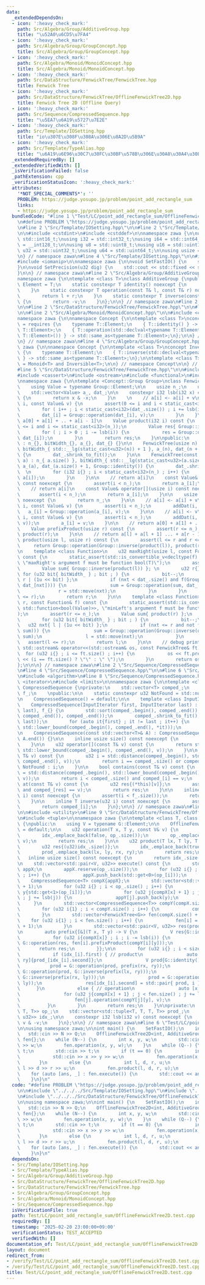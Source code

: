 ```yaml
---
data:
  _extendedDependsOn:
  - icon: ':heavy_check_mark:'
    path: Src/Algebra/Group/AdditiveGroup.hpp
    title: "\u52A0\u6CD5\u7FA4"
  - icon: ':heavy_check_mark:'
    path: Src/Algebra/Group/GroupConcept.hpp
    title: Src/Algebra/Group/GroupConcept.hpp
  - icon: ':heavy_check_mark:'
    path: Src/Algebra/Monoid/MonoidConcept.hpp
    title: Src/Algebra/Monoid/MonoidConcept.hpp
  - icon: ':heavy_check_mark:'
    path: Src/DataStructure/FenwickTree/FenwickTree.hpp
    title: Fenwick Tree
  - icon: ':heavy_check_mark:'
    path: Src/DataStructure/FenwickTree/OfflineFenwickTree2D.hpp
    title: Fenwick Tree 2D (Offline Query)
  - icon: ':heavy_check_mark:'
    path: Src/Sequence/CompressedSequence.hpp
    title: "\u5EA7\u6A19\u5727\u7E2E"
  - icon: ':heavy_check_mark:'
    path: Src/Template/IOSetting.hpp
    title: "io\u307E\u308F\u308A\u306E\u8A2D\u5B9A"
  - icon: ':heavy_check_mark:'
    path: Src/Template/TypeAlias.hpp
    title: "\u6A19\u6E96\u30C7\u30FC\u30BF\u578B\u306E\u30A8\u30A4\u30EA\u30A2\u30B9"
  _extendedRequiredBy: []
  _extendedVerifiedWith: []
  _isVerificationFailed: false
  _pathExtension: cpp
  _verificationStatusIcon: ':heavy_check_mark:'
  attributes:
    '*NOT_SPECIAL_COMMENTS*': ''
    PROBLEM: https://judge.yosupo.jp/problem/point_add_rectangle_sum
    links:
    - https://judge.yosupo.jp/problem/point_add_rectangle_sum
  bundledCode: "#line 1 \"Test/LC/point_add_rectangle_sum/OfflineFenwickTree2D.test.cpp\"\
    \n#define PROBLEM \"https://judge.yosupo.jp/problem/point_add_rectangle_sum\"\n\
    \n#line 2 \"Src/Template/IOSetting.hpp\"\n\n#line 2 \"Src/Template/TypeAlias.hpp\"\
    \n\n#include <cstdint>\n#include <cstddef>\n\nnamespace zawa {\n\nusing i16 =\
    \ std::int16_t;\nusing i32 = std::int32_t;\nusing i64 = std::int64_t;\nusing i128\
    \ = __int128_t;\n\nusing u8 = std::uint8_t;\nusing u16 = std::uint16_t;\nusing\
    \ u32 = std::uint32_t;\nusing u64 = std::uint64_t;\n\nusing usize = std::size_t;\n\
    \n} // namespace zawa\n#line 4 \"Src/Template/IOSetting.hpp\"\n\n#include <iostream>\n\
    #include <iomanip>\n\nnamespace zawa {\n\nvoid SetFastIO() {\n    std::cin.tie(nullptr)->sync_with_stdio(false);\n\
    }\n\nvoid SetPrecision(u32 dig) {\n    std::cout << std::fixed << std::setprecision(dig);\n\
    }\n\n} // namespace zawa\n#line 2 \"Src/Algebra/Group/AdditiveGroup.hpp\"\n\n\
    namespace zawa {\n\ntemplate <class T>\nclass AdditiveGroup {\npublic:\n    using\
    \ Element = T;\n    static constexpr T identity() noexcept {\n        return T{};\n\
    \    }\n    static constexpr T operation(const T& l, const T& r) noexcept {\n\
    \        return l + r;\n    }\n    static constexpr T inverse(const T& v) noexcept\
    \ {\n        return -v;\n    }\n};\n\n} // namespace zawa\n#line 2 \"Src/DataStructure/FenwickTree/OfflineFenwickTree2D.hpp\"\
    \n\n#line 2 \"Src/DataStructure/FenwickTree/FenwickTree.hpp\"\n\n#line 2 \"Src/Algebra/Group/GroupConcept.hpp\"\
    \n\n#line 2 \"Src/Algebra/Monoid/MonoidConcept.hpp\"\n\n#include <concepts>\n\n\
    namespace zawa {\n\nnamespace Concept {\n\ntemplate <class T>\nconcept Monoid\
    \ = requires {\n    typename T::Element;\n    { T::identity() } -> std::same_as<typename\
    \ T::Element>;\n    { T::operation(std::declval<typename T::Element>(), std::declval<typename\
    \ T::Element>()) } -> std::same_as<typename T::Element>;\n};\n\n} // namespace\n\
    \n} // namespace zawa\n#line 4 \"Src/Algebra/Group/GroupConcept.hpp\"\n\nnamespace\
    \ zawa {\n\nnamespace Concept {\n\ntemplate <class T>\nconcept Inversible = requires\
    \ {\n    typename T::Element;\n    { T::inverse(std::declval<typename T::Element>())\
    \ } -> std::same_as<typename T::Element>;\n};\n\ntemplate <class T>\nconcept Group\
    \ = Monoid<T> and Inversible<T>;\n\n} // namespace Concept\n\n} // namespace zawa\n\
    #line 5 \"Src/DataStructure/FenwickTree/FenwickTree.hpp\"\n\n#include <vector>\n\
    #include <cassert>\n#include <ostream>\n#include <functional>\n#include <type_traits>\n\
    \nnamespace zawa {\n\ntemplate <Concept::Group Group>\nclass FenwickTree {\nprivate:\n\
    \    using Value = typename Group::Element;\n\n    usize n_;\n    u32 bitWidth_;\n\
    \    std::vector<Value> a_, dat_;\n\n    constexpr i32 lsb(i32 x) const noexcept\
    \ {\n        return x & -x;\n    }\n    \n    // a[i] <- a[i] + v\n    void addDat(i32\
    \ i, const Value& v) {\n        assert(0 <= i and i < static_cast<i32>(n_));\n\
    \        for ( i++ ; i < static_cast<i32>(dat_.size()) ; i += lsb(i)) {\n    \
    \        dat_[i] = Group::operation(dat_[i], v);\n        }\n    }\n\n    // return\
    \ a[0] + a[1] + .. + a[i - 1]\n    Value product(i32 i) const {\n        assert(0\
    \ <= i and i <= static_cast<i32>(n_));\n        Value res{ Group::identity() };\n\
    \        for ( ; i > 0 ; i -= lsb(i)) {\n            res = Group::operation(res,\
    \ dat_[i]);\n        }\n        return res;\n    }\n\npublic:\n    FenwickTree()\
    \ : n_{}, bitWidth_{}, a_{}, dat_{} {}\n\n    FenwickTree(usize n) : n_{ n },\
    \ bitWidth_{ std::__lg(static_cast<u32>(n)) + 1 }, a_(n), dat_(n + 1, Group::identity())\
    \ {\n        dat_.shrink_to_fit();\n    }\n\n    FenwickTree(const std::vector<Value>&\
    \ a) : n_{ a.size() }, bitWidth_{ std::__lg(static_cast<u32>(a.size())) + 1 },\
    \ a_(a), dat_(a.size() + 1, Group::identity()) {\n        dat_.shrink_to_fit();\
    \  \n        for (i32 i{} ; i < static_cast<i32>(n_) ; i++) {\n            addDat(i,\
    \ a[i]);\n        }\n    }\n\n    // return a[i]\n    const Value& get(usize i)\
    \ const noexcept {\n        assert(i < n_);\n        return a_[i];\n    }\n\n\
    \    // return a[i]\n    const Value& operator[](usize i) const noexcept {\n \
    \       assert(i < n_);\n        return a_[i];\n    }\n\n    usize size() const\
    \ noexcept {\n        return n_;\n    }\n\n    // a[i] <- a[i] + v\n    void operation(usize\
    \ i, const Value& v) {\n        assert(i < n_);\n        addDat(i, v);\n     \
    \   a_[i] = Group::operation(a_[i], v);\n    }\n\n    // a[i] <- v\n    void set(usize\
    \ i, const Value& v) {\n        assert(i < n_);\n        addDat(i, Group::operation(Group::inverse(a_[i]),\
    \ v));\n        a_[i] = v;\n    }\n\n    // return a[0] + a[1] + ... + a[r - 1]\n\
    \    Value prefixProduct(usize r) const {\n        assert(r <= n_);\n        return\
    \ product(r);\n    }\n\n    // return a[l] + a[l + 1] ... + a[r - 1]\n    Value\
    \ product(usize l, usize r) const {\n        assert(l <= r and r <= n_);\n   \
    \     return Group::operation(Group::inverse(product(l)), product(r));\n    }\n\
    \n    template <class Function>\n    u32 maxRight(usize l, const Function& f)\
    \ const {\n        static_assert(std::is_convertible_v<decltype(f), std::function<bool(Value)>>,\
    \ \"maxRight's argument f must be function bool(T)\");\n        assert(l < n_);\n\
    \        Value sum{ Group::inverse(product(l)) }; \n        u32 r{};\n       \
    \ for (u32 bit{ bitWidth_ } ; bit ; ) {\n            bit--;\n            u32 nxt{\
    \ r | (1u << bit) };\n            if (nxt < dat_.size() and f(Group::operation(sum,\
    \ dat_[nxt]))) {\n                sum = Group::operation(sum, dat_[nxt]);\n  \
    \              r = std::move(nxt);\n            }\n        }\n        assert(l\
    \ <= r);\n        return r;\n    }\n\n    template <class Function>\n    u32 minLeft(usize\
    \ r, const Function& f) const {\n        static_assert(std::is_convertible_v<decltype(f),\
    \ std::function<bool(Value)>>, \"minLeft's argument f must be function bool(T)\"\
    );\n        assert(r <= n_);\n        Value sum{ product(r) };\n        u32 l{};\n\
    \        for (u32 bit{ bitWidth_ } ; bit ; ) {\n            bit--;\n         \
    \   u32 nxt{ l | (1u << bit) };\n            if (nxt <= r and not f(Group::operation(Group::inverse(dat_[nxt]),\
    \ sum))) {\n                sum = Group::operation(Group::inverse(dat_[nxt]),\
    \ sum);\n                l = std::move(nxt);\n            }\n        }\n     \
    \   assert(l <= r);\n        return l;\n    }\n\n    // debug print\n    friend\
    \ std::ostream& operator<<(std::ostream& os, const FenwickTree& ft) {\n      \
    \  for (u32 i{} ; i <= ft.size() ; i++) {\n            os << ft.prefixProduct(i)\
    \ << (i == ft.size() ? \"\" : \" \");\n        }\n        return os;\n    }\n\
    };\n\n\n} // namespace zawa\n#line 2 \"Src/Sequence/CompressedSequence.hpp\"\n\
    \n#line 4 \"Src/Sequence/CompressedSequence.hpp\"\n\n#line 6 \"Src/Sequence/CompressedSequence.hpp\"\
    \n#include <algorithm>\n#line 8 \"Src/Sequence/CompressedSequence.hpp\"\n#include\
    \ <iterator>\n#include <limits>\n\nnamespace zawa {\n\ntemplate <class T>\nclass\
    \ CompressedSequence {\nprivate:\n    std::vector<T> comped_;\n    std::vector<u32>\
    \ f_;\n    \npublic:\n\n    static constexpr u32 NotFound = std::numeric_limits<u32>::max();\n\
    \n    CompressedSequence() = default;\n\n    template <class InputIterator>\n\
    \    CompressedSequence(InputIterator first, InputIterator last) : comped_(first,\
    \ last), f_{} {\n        std::sort(comped_.begin(), comped_.end());\n        comped_.erase(std::unique(comped_.begin(),\
    \ comped_.end()), comped_.end());\n        comped_.shrink_to_fit();\n        f_.reserve(std::distance(first,\
    \ last));\n        for (auto it{first} ; it != last ; it++) {\n            f_.emplace_back(std::distance(comped_.begin(),\
    \ std::lower_bound(comped_.begin(), comped_.end(), *it)));\n        }\n    }\n\
    \n    CompressedSequence(const std::vector<T>& A) : CompressedSequence(A.begin(),\
    \ A.end()) {}\n\n    inline usize size() const noexcept {\n        return comped_.size();\n\
    \    }\n\n    u32 operator[](const T& v) const {\n        return std::distance(comped_.begin(),\
    \ std::lower_bound(comped_.begin(), comped_.end(), v));\n    }\n\n    u32 find(const\
    \ T& v) const {\n        u32 i = std::distance(comped_.begin(), std::lower_bound(comped_.begin(),\
    \ comped_.end(), v));\n        return i == comped_.size() or comped_[i] != v ?\
    \ NotFound : i;\n    }\n\n    bool contains(const T& v) const {\n        u32 i\
    \ = std::distance(comped_.begin(), std::lower_bound(comped_.begin(), comped_.end(),\
    \ v));\n        return i < comped_.size() and comped_[i] == v;\n    }\n\n    u32\
    \ at(const T& v) const {\n        u32 res{(*this)[v]};\n        assert(res < size()\
    \ and comped_[res] == v);\n        return res;\n    }\n\n    inline u32 map(u32\
    \ i) const noexcept {\n        assert(i < f_.size());\n        return f_[i];\n\
    \    }\n\n    inline T inverse(u32 i) const noexcept {\n        assert(i < size());\n\
    \        return comped_[i];\n    }\n};\n\n} // namespace zawa\n#line 6 \"Src/DataStructure/FenwickTree/OfflineFenwickTree2D.hpp\"\
    \n\n#include <utility>\n#line 9 \"Src/DataStructure/FenwickTree/OfflineFenwickTree2D.hpp\"\
    \n#include <tuple>\n\nnamespace zawa {\n\ntemplate <class T, class G>\nclass OfflineFenwickTree2D\
    \ {\npublic:\n    using V = typename G::Element;\n\n    OfflineFenwickTree2D()\
    \ = default;\n\n    u32 operation(T x, T y, const V& v) {\n        u32 res{(u32)idx_.size()};\n\
    \        idx_.emplace_back(false, op_.size());\n        op_.emplace_back(x, y,\
    \ v);\n        return res;\n    }\n\n    u32 product(T lx, T ly, T rx, T ry) {\n\
    \        u32 res{(u32)idx_.size()};\n        idx_.emplace_back(true, prod_.size());\n\
    \        prod_.emplace_back(lx, ly, rx, ry);\n        return res;\n    }\n\n \
    \   inline usize size() const noexcept {\n        return idx_.size();\n    }\n\
    \n    std::vector<std::pair<V, u32>> execute() const {\n        std::vector<T>\
    \ appX;\n        appX.reserve(op_.size());\n        for (u32 i{} ; i < op_.size()\
    \ ; i++) {\n            appX.push_back(std::get<0>(op_[i]));\n        }\n    \
    \    CompressedSequence<T> compX{appX};\n        std::vector<std::vector<T>> appY(compX.size()\
    \ + 1);\n        for (u32 i{} ; i < op_.size() ; i++) {\n            T x{std::get<0>(op_[i])},\
    \ y{std::get<1>(op_[i])};\n            for (u32 j{compX[x] + 1} ; j < appY.size()\
    \ ; j += lsb(j)) {\n                appY[j].push_back(y);\n            }\n   \
    \     }\n        std::vector<CompressedSequence<T>> compY(compX.size() + 1);\n\
    \        for (u32 i{1} ; i < compY.size() ; i++) {\n            compY[i] = CompressedSequence{appY[i]};\n\
    \        }\n        std::vector<FenwickTree<G>> fen(compX.size() + 1); \n    \
    \    for (u32 i{1} ; i < fen.size() ; i++) {\n            fen[i] = FenwickTree<G>(compY[i].size()\
    \ + 1);\n        }\n        std::vector<std::pair<V, u32>> res(prod_.size());\n\
    \n        auto prefix{[&](T x, T y) -> V {\n            V res{G::identity()};\n\
    \            for (u32 i{compX[x]} ; i ; i -= lsb(i)) {\n                res =\
    \ G::operation(res, fen[i].prefixProduct(compY[i][y]));\n            }\n     \
    \       return res;\n        }};\n\n        for (u32 i{} ; i < size() ; i++) {\n\
    \            if (idx_[i].first) { // product\n                auto [lx, ly, rx,\
    \ ry]{prod_[idx_[i].second]};\n                V prod{G::identity()}; \n     \
    \           prod = G::operation(prod, prefix(rx, ry));\n                prod =\
    \ G::operation(prod, G::inverse(prefix(lx, ry)));\n                prod = G::operation(prod,\
    \ G::inverse(prefix(rx, ly)));\n                prod = G::operation(prod, prefix(lx,\
    \ ly));\n                res[idx_[i].second] = std::pair{ prod, i }; \n      \
    \      }\n            else { // operation\n                auto [x, y, v]{op_[idx_[i].second]};\n\
    \                for (u32 j{compX[x] + 1} ; j < fen.size() ; j += lsb(j)) {\n\
    \                    fen[j].operation(compY[j][y], v);\n                }\n  \
    \          }\n        }\n        return res;\n    }\n\nprivate:\n    std::vector<std::tuple<T,\
    \ T, T>> op_;\n    std::vector<std::tuple<T, T, T, T>> prod_;\n    std::vector<std::pair<bool,\
    \ u32>> idx_;\n\n    constexpr i32 lsb(i32 v) const noexcept {\n        return\
    \ v & -v;\n    }\n};\n\n} // namespace zawa\n#line 6 \"Test/LC/point_add_rectangle_sum/OfflineFenwickTree2D.test.cpp\"\
    \n\nusing namespace zawa;\n\nint main() {\n    SetFastIO();\n    int N, Q;\n \
    \   std::cin >> N >> Q;\n    OfflineFenwickTree2D<int, AdditiveGroup<long long>>\
    \ fen{};\n    while (N--) {\n        int x, y, w;\n        std::cin >> x >> y\
    \ >> w;\n        fen.operation(x, y, w);\n    }\n    while (Q--) {\n        int\
    \ t;\n        std::cin >> t;\n        if (t == 0) {\n            int x, y, w;\n\
    \            std::cin >> x >> y >> w;\n            fen.operation(x, y, w);\n \
    \       }\n        else {\n            int l, d, r, u;\n            std::cin >>\
    \ l >> d >> r >> u;\n            fen.product(l, d, r, u);\n        }\n    }\n\
    \    for (auto [ans, _] : fen.execute()) {\n        std::cout << ans << '\\n';\n\
    \    }\n}\n"
  code: "#define PROBLEM \"https://judge.yosupo.jp/problem/point_add_rectangle_sum\"\
    \n\n#include \"../../../Src/Template/IOSetting.hpp\"\n#include \"../../../Src/Algebra/Group/AdditiveGroup.hpp\"\
    \n#include \"../../../Src/DataStructure/FenwickTree/OfflineFenwickTree2D.hpp\"\
    \n\nusing namespace zawa;\n\nint main() {\n    SetFastIO();\n    int N, Q;\n \
    \   std::cin >> N >> Q;\n    OfflineFenwickTree2D<int, AdditiveGroup<long long>>\
    \ fen{};\n    while (N--) {\n        int x, y, w;\n        std::cin >> x >> y\
    \ >> w;\n        fen.operation(x, y, w);\n    }\n    while (Q--) {\n        int\
    \ t;\n        std::cin >> t;\n        if (t == 0) {\n            int x, y, w;\n\
    \            std::cin >> x >> y >> w;\n            fen.operation(x, y, w);\n \
    \       }\n        else {\n            int l, d, r, u;\n            std::cin >>\
    \ l >> d >> r >> u;\n            fen.product(l, d, r, u);\n        }\n    }\n\
    \    for (auto [ans, _] : fen.execute()) {\n        std::cout << ans << '\\n';\n\
    \    }\n}\n"
  dependsOn:
  - Src/Template/IOSetting.hpp
  - Src/Template/TypeAlias.hpp
  - Src/Algebra/Group/AdditiveGroup.hpp
  - Src/DataStructure/FenwickTree/OfflineFenwickTree2D.hpp
  - Src/DataStructure/FenwickTree/FenwickTree.hpp
  - Src/Algebra/Group/GroupConcept.hpp
  - Src/Algebra/Monoid/MonoidConcept.hpp
  - Src/Sequence/CompressedSequence.hpp
  isVerificationFile: true
  path: Test/LC/point_add_rectangle_sum/OfflineFenwickTree2D.test.cpp
  requiredBy: []
  timestamp: '2025-02-20 23:00:00+09:00'
  verificationStatus: TEST_ACCEPTED
  verifiedWith: []
documentation_of: Test/LC/point_add_rectangle_sum/OfflineFenwickTree2D.test.cpp
layout: document
redirect_from:
- /verify/Test/LC/point_add_rectangle_sum/OfflineFenwickTree2D.test.cpp
- /verify/Test/LC/point_add_rectangle_sum/OfflineFenwickTree2D.test.cpp.html
title: Test/LC/point_add_rectangle_sum/OfflineFenwickTree2D.test.cpp
---
```

